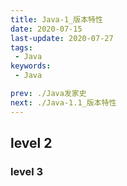 ```yaml
---
title: Java-1_版本特性
date: 2020-07-15
last-update: 2020-07-27
tags:
 - Java
keywords:
 - Java

prev: ./Java发家史
next: ./Java-1.1_版本特性
---
```


## level 2
### level 3
